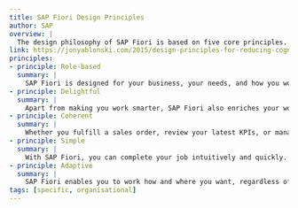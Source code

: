 ```yaml
---
title: SAP Fiori Design Principles
author: SAP
overview: |
  The design philosophy of SAP Fiori is based on five core principles. SAP Fiori user experience is role-based, adaptive, simple, coherent, and delightful.
link: https://jonyablonski.com/2015/design-principles-for-reducing-cognitive-load/
principles:
- principle: Role-based
  summary: |
    SAP Fiori is designed for your business, your needs, and how you work. It draws from our broad insights on the multifaceted roles of today’s workforce. SAP Fiori provides the right information at the right time and reflects the way you actually work.
- principle: Delightful
  summary: |
    Apart from making you work smarter, SAP Fiori also enriches your work experience by allowing you to simply do your job.
- principle: Coherent
  summary: |
    Whether you fulfill a sales order, review your latest KPIs, or manage leave requests – SAP Fiori adheres to a consistent interaction and visual design language. Across the enterprise, you enjoy the same intuitive and consistent experience.
- principle: Simple
  summary: |
    With SAP Fiori, you can complete your job intuitively and quickly. SAP Fiori helps you focus on what is important – essential functions are easy to use and you can personalize the experience to focus on your relevant tasks and activities.
- principle: Adaptive
  summary: |
    SAP Fiori enables you to work how and where you want, regardless of the device you use. And, it provides relevant information that allows for instant insight.
tags: [specific, organisational]
---
```

